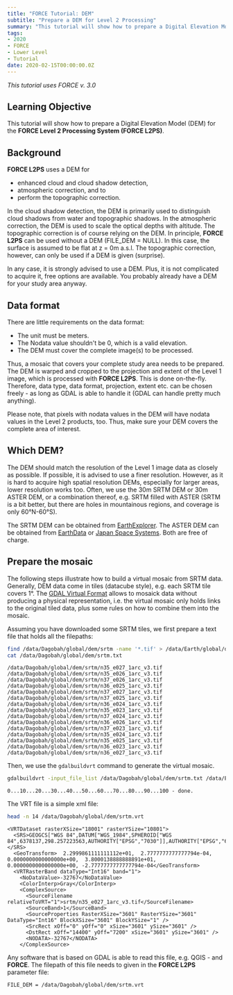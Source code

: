 ```yaml
---
title: "FORCE Tutorial: DEM"
subtitle: "Prepare a DEM for Level 2 Processing"
summary: "This tutorial will show how to prepare a Digital Elevation Model (DEM) for the FORCE Level 2 Processing System (FORCE L2PS)."
tags:
- 2020
- FORCE
- Lower Level
- Tutorial
date: 2020-02-15T00:00:00.0Z
---
```


*This tutorial uses FORCE v. 3.0*

## **Learning Objective**
This tutorial will show how to prepare a Digital Elevation Model (DEM) for the **FORCE Level 2 Processing System (FORCE L2PS)**.

## **Background**
**FORCE L2PS** uses a DEM for 
- enhanced cloud and cloud shadow detection, 
- atmospheric correction, and to 
- perform the topographic correction.

In the cloud shadow detection, the DEM is primarily used to distinguish cloud shadows from water and topographic shadows. In the atmospheric correction, the DEM is used to scale the optical depths with altitude. The topographic correction is of course relying on the DEM. In principle, **FORCE L2PS** can be used without a DEM (FILE_DEM = NULL). In this case, the surface is assumed to be flat at z = 0m a.s.l. The topographic correction, however, can only be used if a DEM is given (surprise).

In any case, it is strongly advised to use a DEM. Plus, it is not complicated to acquire it, free options are available. You probably already have a DEM for your study area anyway. 

## **Data format**
There are little requirements on the data format:
- The unit must be meters.
- The Nodata value shouldn't be 0, which is a valid elevation.
- The DEM must cover the complete image(s) to be processed.

Thus, a mosaic that covers your complete study area needs to be prepared. The DEM is warped and cropped to the projection and extent of the Level 1 image, which is processed with **FORCE L2PS**. This is done on-the-fly. Therefore, data type, data format, projection, extent etc. can be chosen freely - as long as GDAL is able to handle it (GDAL can handle pretty much anything).

Please note, that pixels with nodata values in the DEM will have nodata values in the Level 2 products, too. Thus, make sure your DEM covers the complete area of interest.

## **Which DEM?**
The DEM should match the resolution of the Level 1 image data as closely as possible. If possible, it is advised to use a finer resolution. However, as it is hard to acquire high spatial resolution DEMs, especially for larger areas, lower resolution works too. Often, we use the 30m SRTM DEM or 30m ASTER DEM, or a combination thereof, e.g. SRTM filled with ASTER (SRTM is a bit better, but there are holes in mountainous regions, and coverage is only 60°N-60°S).

The SRTM DEM can be obtained from [EarthExplorer](https://earthexplorer.usgs.gov/). The ASTER DEM can be obtained from [EarthData](https://search.earthdata.nasa.gov/search/) or [Japan Space Systems](https://ssl.jspacesystems.or.jp/ersdac/GDEM/E/). Both are free of charge.

## **Prepare the mosaic**
The following steps illustrate how to build a virtual mosaic from SRTM data. Generally, DEM data come in tiles (datacube style), e.g. each SRTM tile covers 1°. The [GDAL Virtual Format](gdal.org/drivers/raster/vrt.html) allows to mosaick data without producing a physical representation, i.e. the virtual mosaic only holds links to the original tiled data, plus some rules on how to combine them into the mosaic. 

Assuming you have downloaded some SRTM tiles, we first prepare a text file that holds all the filepaths:


```bash
find /data/Dagobah/global/dem/srtm -name '*.tif' > /data/Earth/global/dem/srtm.txt
cat /data/Dagobah/global/dem/srtm.txt
```

    /data/Dagobah/global/dem/srtm/n35_e027_1arc_v3.tif
    /data/Dagobah/global/dem/srtm/n35_e026_1arc_v3.tif
    /data/Dagobah/global/dem/srtm/n37_e026_1arc_v3.tif
    /data/Dagobah/global/dem/srtm/n36_e025_1arc_v3.tif
    /data/Dagobah/global/dem/srtm/n37_e027_1arc_v3.tif
    /data/Dagobah/global/dem/srtm/n37_e025_1arc_v3.tif
    /data/Dagobah/global/dem/srtm/n36_e024_1arc_v3.tif
    /data/Dagobah/global/dem/srtm/n35_e023_1arc_v3.tif
    /data/Dagobah/global/dem/srtm/n37_e024_1arc_v3.tif
    /data/Dagobah/global/dem/srtm/n36_e026_1arc_v3.tif
    /data/Dagobah/global/dem/srtm/n37_e023_1arc_v3.tif
    /data/Dagobah/global/dem/srtm/n35_e024_1arc_v3.tif
    /data/Dagobah/global/dem/srtm/n35_e025_1arc_v3.tif
    /data/Dagobah/global/dem/srtm/n36_e023_1arc_v3.tif
    /data/Dagobah/global/dem/srtm/n36_e027_1arc_v3.tif


Then, we use the `gdalbuildvrt` command to generate the virtual mosaic.


```bash
gdalbuildvrt -input_file_list /data/Dagobah/global/dem/srtm.txt /data/Earth/global/dem/srtm.vrt
```

    0...10...20...30...40...50...60...70...80...90...100 - done.


The VRT file is a simple xml file:


```bash
head -n 14 /data/Dagobah/global/dem/srtm.vrt
```

    <VRTDataset rasterXSize="18001" rasterYSize="10801">
      <SRS>GEOGCS["WGS 84",DATUM["WGS_1984",SPHEROID["WGS 84",6378137,298.257223563,AUTHORITY["EPSG","7030"]],AUTHORITY["EPSG","6326"]],PRIMEM["Greenwich",0],UNIT["degree",0.0174532925199433],AUTHORITY["EPSG","4326"]]</SRS>
      <GeoTransform>  2.2999861111111112e+01,  2.7777777777777794e-04,  0.0000000000000000e+00,  3.8000138888888891e+01,  0.0000000000000000e+00, -2.7777777777777794e-04</GeoTransform>
      <VRTRasterBand dataType="Int16" band="1">
        <NoDataValue>-32767</NoDataValue>
        <ColorInterp>Gray</ColorInterp>
        <ComplexSource>
          <SourceFilename relativeToVRT="1">srtm/n35_e027_1arc_v3.tif</SourceFilename>
          <SourceBand>1</SourceBand>
          <SourceProperties RasterXSize="3601" RasterYSize="3601" DataType="Int16" BlockXSize="3601" BlockYSize="1" />
          <SrcRect xOff="0" yOff="0" xSize="3601" ySize="3601" />
          <DstRect xOff="14400" yOff="7200" xSize="3601" ySize="3601" />
          <NODATA>-32767</NODATA>
        </ComplexSource>


Any software that is based on GDAL is able to read this file, e.g. QGIS - and **FORCE**. The filepath of this file needs to given in the **FORCE L2PS** parameter file:

`FILE_DEM = /data/Dagobah/global/dem/srtm.vrt`
